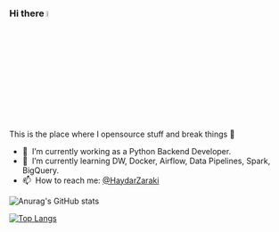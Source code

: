 ### Hi there <img src="https://media.giphy.com/media/hvRJCLFzcasrR4ia7z/giphy.gif" width="5%"></a>
This is the place where I opensource stuff and break things :rofl:

- 🔭 &nbsp;I’m currently working as a Python Backend Developer.
- 🌱 &nbsp;I’m currently learning DW, Docker, Airflow, Data Pipelines, Spark, BigQuery.
- 📫 &nbsp;How to reach me: [@HaydarZaraki](https://twitter.com/xxChiefxx)


![Anurag's GitHub stats](https://github-readme-stats.vercel.app/api?username=HaydarZaraki&show_icons=true&theme=radical&count_private=true&include_all_commits=true)


[![Top Langs](https://github-readme-stats.vercel.app/api/top-langs/?username=HaydarZaraki&layout=compact&theme=radical&include_all_commits=true&count_private=true)](https://github.com/anuraghazra/github-readme-stats)
